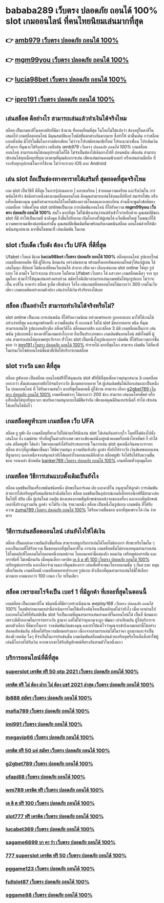 # bababa289 เว็บตรง ปลอดภัย ถอนได้ 100%  slot เกมออนไลน์ ที่คนไทยนิยมเล่นมากที่สุด

## 👉 [amb979 เว็บตรง ปลอดภัย ถอนได้ 100%](https://heylink.me/madam168)
## 👉 [mgm99you เว็บตรง ปลอดภัย ถอนได้ 100%](https://heylink.me/madam168)
## 👉 [lucia98bet เว็บตรง ปลอดภัย ถอนได้ 100%](https://ufastar356.io1.me)
## 👉 [ipro191 เว็บตรง ปลอดภัย ถอนได้ 100%](https://ufastar356.77m.io)

## เล่นสล็อต ดีอย่างไร สามารถเล่นแล้วทำเงินได้จริงไหม

สล็อต เป็นเกมคาสิโนคลาสสิกที่มีมา ช้านาน   ที่ยอดเยี่ยมที่สุด ในโลกไม่ได้แปลว่า ต้องอยู่ในคาสิโนเสมอไป  เกมสล็อตออนไลน์ มีคุณสมบัติและโบนัสที่แตกต่างกันมากมาย ซึ่งทำให้ น่าตื่นเต้น กว่าสล็อต แบบดั้งเดิม  มีโปรโมชั่นในการสมัครเพียบ ไม่ว่าจะโปรสมัครสมาชิกใหม่ โปรแนะนำเพื่อน โปรเติมเงินครั้งแรก ที่คุณจะได้รับอย่าง เหลือล้น   *amb979 เว็บตรง ปลอดภัย ถอนได้ 100%* เกมสล็อตออนไลน์ สามารถเล่นได้บนอุปกรณ์ใดก็ได้ ไม่จำเป็นต้องไปเดินทางไปที่ บ่อนพนัน เพื่อเล่น สามารถเข้าเล่นได้ทุกเมื่อทุกที่ทุกเวลาตามที่คุณต้องการเล่น เพียงเล่นผ่านคอมพิวเตอร์ หรือเล่นผ่านมือถือ ที่รองรับทุกอุปกรณ์ในการใช้งาน ไม่ว่าจะระบบ iOS และ Android

## เล่น slot ถือเป็นช่องทางหารายได้เสริมที่ สุดยอดที่สุดจริงไหม

เกม slot เป็นวิธีที่ ดีที่สุด ในการ{ผ่อนคลาย | คลายเครียด | ช่วยลดความเครียด และรับเงินใน การพนันได้จริง ข้อดีอย่างหนึ่งของเกมสล็อตออนไลน์ คือคุณสามารถเล่นได้บนแล็ปท็อป สมาร์ทโฟน หรือแท็บเล็ตของคุณ คุณยังสามารถเล่นได้โดยไม่ต้องดาวน์โหลดและลงทะเบียน ส่วนนี้จะพูดถึงข้อดีของเกมสล็อต ว่าดีแค่ไหน  slot onlineเป็นเกม  การเดิมพันออนไลน์ ที่ได้รับความ **mgm99you เว็บตรง ปลอดภัย ถอนได้ 100%** สนใจ มากที่สุด ไม่ใช่เพียงเล่นง่ายแต่ยังเข้าใจง่ายอีกด้วย คุณสมบัติของ slot ที่มี ทำให้เป็นเกมที่ น่าดึงดูด ยิ่งขึ้นไปอีกเกม เปิดโอกาสให้ผู้เล่นได้ แจ็คพ็อตใหญ่ ในขณะที่ใช้ความพยายามเพียงน้อยนิดเท่านั้น คุณสมบัติเพิ่มเติมที่มาพร้อมกับเกมพนันสล็อต  ออนไลน์ช่วยให้นักพนันสนุกสนาน มากขึ้นในขณะที่ เล่นเดิมพัน ในเกม


##  slot  เว็บเด็ด เว็บดัง ต้อง  เว็บ UFA ที่ดีที่สุด

 Ufabet เว็บแม่ มีเกม **lucia98bet เว็บตรง ปลอดภัย ถอนได้ 100%** สล็อตออนไลน์ รูปแบบใหม่ เกมสล็อตยอดฮิต ที่มี ผู้ใช้งาน นิยมเล่น อย่างล้มหลาม พร้อมทั้งคอยอัพเดทเกมใหม่ๆให้แก่ผู้เล่น ได้เล่นในทุก สัปดาห์   ไม่ต้องเปลี่ยนเว็บเล่นให้ ลำบาก เสียเวลา เลือกเล่นเกม slot online ได้ทุก รูปแบบ ได้ ตามใจ  ไม่ว่าจะเกม ประเภท ใดก็ตาม Ufabet เว็บตรง ได้ แสวงหา เกมสล็อตเด็ดๆ จาก ทุกมุมโลก  นำมาไว้ให้คุณเล่นอย่างครบถ้วน  สมัครไอดีเดียวสามารถเล่นเกมพนันได้ทุกรูปแบบ ไม่ว่าจะเป็น คาสิโน บาคาร่า  สล็อต  รูเล็ต เสือมังกร ไฮโล เล่นเกมสล็อตออนไลน์ได้มากกว่า 300 เกมในเว็บเดียว เกมยอดฮิตอย่างเกมยิงปลา เล่นง่ายได้เงินจริงรับรองได้เลย


## สล็อต  เป็นอย่างไร สามารถทำเงินได้จริงหรือไม่?

 slot online เป็นเกม การเล่นพนัน ที่ได้รับความนิยม อย่างแพร่หลาย ถูกออกแบบ มาให้ใช้งานได้อย่างง่ายที่สุด  และสนุกพร้อมทั้ง ความตื่นเต้น ที่ กะเกณฑ์ ไม่ได้  slot  มีหลากหลาย ชนิด ที่คุณสามารถเล่นได้ รูปแบบหลักๆคือ  สล็อตวิดีโอ สล็อตคลาสสิก และสล็อต 3 มิติ เกมสล็อตเป็นการ เล่นพนัน รูปแบบหนึ่ง ของคาสิโนเกมแห่งโอกาส ถือเป็นประเภทของ เกมเดิมพันออนไลน์  สมัยใหม่ที่ ผู้เล่น สามารถเล่นได้ทุกเพศทุกวัยจาก ทั่วโลก   slot  เป็นหนึ่งในรูปแบบการ เดิมพัน ที่ได้รับความการชื่นชอบ  ว่า [ipro191 เว็บตรง ปลอดภัย ถอนได้ 100%](https://ufabetcn.77m.io)  ทำรายได้ มากที่สุดโลก สามารถ เดิมพัน ได้ที่คาสิโนผ่านเว็บไซต์ออนไลน์ชั้นนำที่เปิดให้บริการเกมสล็อต 


##  slot  รางวัล แตก ดีที่สุด

สล็อต ยูฟ่าเบท   เป็นสล็อต ออนไลน์ฟรีที่ให้คุณเล่น slot ฟรีที่ดีที่สุดเพื่อความสนุกสนาน มี เกมสล็อต เยอะกว่า ตั้งแต่เกมคลาสสิกไปจนถึงรางวัล  มีเกมหลากหลาย ให้ ผู้เล่นเดิมพันได้เลือกเล่นและเป็นหนึ่งใน  บ่อนออนไลน์ ที่  ได้รับความสนใจ มากที่สุดในตอนนี้  ผู้ใช้งาน   สามารถ เลือก [g2gbet789 เว็บตรง ปลอดภัย ถอนได้ 100%](https://heylink.me/madam168) เกมสล็อตต่างๆ ได้มากกว่า 200 ช่อง สามารถ เล่นบนโทรศัพท์ หรือแท็บเล็ตได้ทุกที่ทุกเวลา พบกับความสนุกแบบไม่มีขีดจำกัด เพียงแค่คุณมีอินเทอร์เน็ตก็ ทำได้ เข้าเล่นได้เลยในได้ฉับไว 


##  เกมสล็อตยูฟ่าเบท  เกมสล็อต  เว็บ UFA

สล็อต ยู ยูฟ่า คือ  เกมสล็อตที่ทางเว็ปได้นำมาให้นักเล่น slot  ได้เล่นกันอย่างจุใจ โดยที่ไม่ต้องไปนั่งเล่นไกล ถึง casino จริงที่อยู่ในต่างประเทศ เพราะเพียงแค่นั่งอยู่หน้าคอมหรือหน้าโทรศัพท์ ก็ ทำได้ เล่น สล็อตยูฟ่า ได้แล้ว  ไม่ยากแถมยังได้รับประสบการณ์ ในการเล่น slot สุดเหนือจินตนาการจากสล็อต ต่างๆที่ถูกพัฒนาขึ้นมา ให้มีความสนุก ความบันเทิงกับ ลูกค้า ทั้งยังให้รางวัล เงินพิเศษตอบแทนที่สูงมากๆ นอกเหนือจากสนุกแล้วยังได้ผลกำไรตอบแทนดีอีกด้วย  สล็อตยูฟ่า จึงได้รับได้รับความชื่นชอบ จากเหล่า นักพนัน [banker789 เว็บตรง ปลอดภัย ถอนได้ 100%](https://ufastar365.77m.io)  เกมสล็อตทั่วทุกมุมโลก 


##  เกมสล็อต วิธีการเล่นแบบดั้งเดิมเป็นยังไง

สล็อต แมชชีนเป็นเครื่องพนันชนิดหนึ่ง มักพบในอาร์เคด ผับ และคาสิโน อนุญาตให้ลูกค้า  การเดิมพัน ด้วยการใส่เหรียญหรือธนบัตรแล้วดึงคันโยก สล็อต แมชชีนเป็นอุปกรณ์เกมอิเล็กทรอนิกส์ที่มีสามวงล้อขึ้นไปที่ สปิน เมื่อ ผู้เล่นใหม่ กดปุ่ม ช่องแสดงภาพสัญลักษณ์บนหน้าจอของเครื่อง และหากสัญลักษณ์เหล่านี้ปรากฏรวมกัน ลูกค้า จะได้รับ เงิน จำนวนหนึ่ง สล็อต เป็นหนึ่งในรูปแบบ เกมพนัน ที่ได้รับความ [zuma789 เว็บตรง ปลอดภัย ถอนได้ 100%](https://ufabet168.77m.io) ได้รับความชื่นชอบ มากที่สุดเพราะได้ เงิน ง่ายมาก


## วิธีการเล่นสล็อตออนไลน์  เล่นยังไงให้ได้เงิน

สล็อต เป็นแหล่งความบันเทิงชั้นเยี่ยม สามารถสนุกกับการเล่นได้โดยไม่ต้องการ ทักษะหรือโชคใด ๆ และเป็นเกมที่ได้รับความ ชื่นชอบมากที่สุดในคาสิโน  การเล่น เกมสล็อตนั้นไม่ยากเลยคุณสามารถเล่นได้โดยคลิกที่ไอคอนใดไอคอนหนึ่งบนหน้าจอ ไอคอนเหล่านี้แสดงถึง ยอดเงิน เหรียญต่อบรรทัด และบรรทัดที่ ไม่เหมือนกัน  เมื่อคุณเลือก เครดิต [เค ดิ ต ฟรี 100 เว็บตรง ปลอดภัย ถอนได้ 100%](https://ufa877.io1.me)   เหรียญต่อบรรทัด และเลือกจำนวนแถวที่คุณต้องการ เล่นเพื่อที่จะชนะในรอบเกมนั้น ๆ ก็แค่ แตะ  หมุน  เพื่อเริ่มเล่น เกมสล็อตมี เกมสล็อตหลายประเภท รูปแบบ ตัวเลือกที่คุณสามารถเล่นได้มีให้เลือกมากมาย เกมมากกว่า 100 เกมภ เว็บ ายในเดียว


## สล็อต  เพราะอะไรจึงเป็น เบอร์ 1 ที่มีลูกค้า ที่เยอะที่สุดในตอนนี้

เกมสล็อต เป็นเกมคาสิโน ชนิดหนึ่งที่มียาวอย่างเนิ่นนาน  *weplay168 เว็บตรง ปลอดภัย ถอนได้ 100%* ในสมัยก่อนเกมเหล่านี้ดำเนินการโดยใช้เครื่องคันโยกเป็นหลักแต่ไม่ว่ายังไง เมื่อเวลาผ่านไปและเทคโนโลยีที่ทันสมัยขึ้น  slot จึงเป็นเกมที่คุณสามารถเล่นผ่านคาสิโนออนไลน์ได้ เป็นที่ นิยมมากเพราะมีศักยภาพในการจ่ายรางวัล สูงมาก แต่ไม่ใช่ว่าทุกเกมจะถูก พัฒนา เท่าเทียมกัน ผู้ให้บริการจะมอบตัวเลือก ที่ดีมากในการ วางเดิมพันเงินของคุณ และทำให้แน่ใจว่าคุณจะเข้าถึงเกมเหล่านี้ได้อย่างปลอดภัยเช่นกัน สล็อตได้รับความนิยมอย่างมาก เนื่องจากสามารถเล่นได้ในราคา ถูกมากและจำเป็นต้องมี เทคนิค ใดๆ ที่จำเป็นในการทำเช่นนั้น เกมเดิมพันสล็อตมักเล่นด้วยเหรียญหรือโทเค็นซึ่งทำให้ผู้เล่นมีโอกาสได้รับเงิน หากพวกเขาได้รับสัญลักษณ์ที่ตรงกันสามตัวในหนึ่งแถว


## บริการออนไลน์ที่ดีที่สุด

### [superslot เครดิต ฟรี 50 otp 2021 เว็บตรง ปลอดภัย ถอนได้ 100%](https://atom.io/themes/777%20superslot%20เครดิต%20ฟรี%2050%20เว็บตรง%20ปลอดภัย%20ถอนได้%20100%)
### [เครดิต ฟรี ไม่ ต้อง ฝาก ไม่ ต้อง แชร์ 2021 ล่าสุด เว็บตรง ปลอดภัย ถอนได้ 100%](https://atom.io/themes/เครดิต%20ฟรี%20ไม่%20ต้อง%20ฝาก%20ไม่%20ต้อง%20แชร์%202021%20ล่าสุด%20เว็บตรง%20ปลอดภัย%20ถอนได้%20100%)
### [ib888 สมัคร เว็บตรง ปลอดภัย ถอนได้ 100%](https://atom.io/themes/เครดิต%20ฟรี%2050%20แค่%20สมัคร%20เว็บตรง%20ปลอดภัย%20ถอนได้%20100%)
### [mafia789 เว็บตรง ปลอดภัย ถอนได้ 100%](https://atom.io/themes/superslot333%20เว็บตรง%20ปลอดภัย%20ถอนได้%20100%)
### [imi991 เว็บตรง ปลอดภัย ถอนได้ 100%](https://atom.io/themes/lucabet888s%20เว็บตรง%20ปลอดภัย%20ถอนได้%20100%)
### [megavip66 เว็บตรง ปลอดภัย ถอนได้ 100%](https://atom.io/themes/ib888%20สมัคร%20เว็บตรง%20ปลอดภัย%20ถอนได้%20100%)
### [เครดิต ฟรี 50 แค่ สมัคร เว็บตรง ปลอดภัย ถอนได้ 100%](https://atom.io/themes/mgm99f1%20เว็บตรง%20ปลอดภัย%20ถอนได้%20100%)
### [g2gbet789 เว็บตรง ปลอดภัย ถอนได้ 100%](https://atom.io/themes/mgm99sa%20เว็บตรง%20ปลอดภัย%20ถอนได้%20100%)
### [ufapj88 เว็บตรง ปลอดภัย ถอนได้ 100%](https://atom.io/themes/mgwin89%20เว็บตรง%20ปลอดภัย%20ถอนได้%20100%)
### [wm789 เครดิต ฟรี เว็บตรง ปลอดภัย ถอนได้ 100%](https://atom.io/themes/pgace888%20เว็บตรง%20ปลอดภัย%20ถอนได้%20100%)
### [เค ดิ ต ฟรี 100 เว็บตรง ปลอดภัย ถอนได้ 100%](https://atom.io/themes/fhm789%20เว็บตรง%20ปลอดภัย%20ถอนได้%20100%)
### [slot777 ฟรี เครดิต เว็บตรง ปลอดภัย ถอนได้ 100%](https://atom.io/themes/weplay168%20เว็บตรง%20ปลอดภัย%20ถอนได้%20100%)
### [lucabet369 เว็บตรง ปลอดภัย ถอนได้ 100%](https://atom.io/themes/slot8000%20เว็บตรง%20ปลอดภัย%20ถอนได้%20100%)
### [sagame6699 บา คา ร่า เว็บตรง ปลอดภัย ถอนได้ 100%](https://atom.io/themes/superslot%20เครดิต%20ฟรี%2050%20otp%202021%20เว็บตรง%20ปลอดภัย%20ถอนได้%20100%)
### [777 superslot เครดิต ฟรี 50 เว็บตรง ปลอดภัย ถอนได้ 100%](https://atom.io/themes/369%20superslot%20เว็บตรง%20ปลอดภัย%20ถอนได้%20100%)
### [pggame123 เว็บตรง ปลอดภัย ถอนได้ 100%](https://atom.io/themes/38tha%20เว็บตรง%20ปลอดภัย%20ถอนได้%20100%)
### [fullslot87 เว็บตรง ปลอดภัย ถอนได้ 100%](https://atom.io/themes/superslot789%20เว็บตรง%20ปลอดภัย%20ถอนได้%20100%)
### [sggame88 เว็บตรง ปลอดภัย ถอนได้ 100%](https://atom.io/themes/เครดิต%20ฟรี%2050%20แค่%20สมัคร%20ล่าสุด%202021%20เว็บตรง%20ปลอดภัย%20ถอนได้%20100%)
